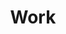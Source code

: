 ---
title: Work
position: 1
pagination:
  enabled: true
  collection: work
  sort_field: date
  sort_reverse: true
  per_page: 24
layout: work
---